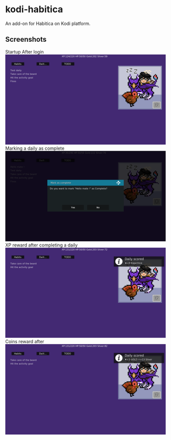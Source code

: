 # kodi-habitica
An add-on for Habitica on Kodi platform. 
## Screenshots
Startup After login
<img src="https://raw.githubusercontent.com/Majed6/kodi-habitica/master/screenshots/Habitica%20on%20Kodi%20After%20login.png" >
Marking a daily as complete
<img src="https://raw.githubusercontent.com/Majed6/kodi-habitica/master/screenshots/Habitica%20on%20Kodi%20Daily.png">
XP reward after completing a daily
<img src="https://raw.githubusercontent.com/Majed6/kodi-habitica/master/screenshots/Habitica%20on%20Kodi%20Daily%20reward.png">
Coins reward after 
<img src="https://raw.githubusercontent.com/Majed6/kodi-habitica/master/screenshots/Habitica%20on%20Kodi%20Daily%20Gold%20reward.png">
